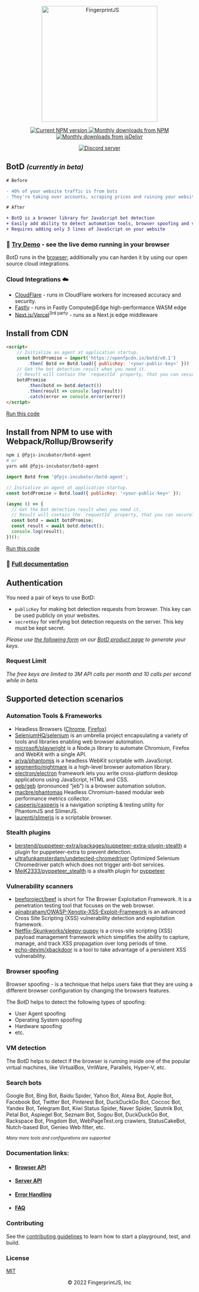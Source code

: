 <p align="center">
  <a href="https://fingerprintjs.com">
    <img src="https://raw.githubusercontent.com/fingerprintjs/botd/main/resources/logo.svg" alt="FingerprintJS" width="312px" />
  </a>
</p>
<p align="center">
  <a href="https://www.npmjs.com/package/@fpjs-incubator/botd-agent">
    <img src="https://img.shields.io/npm/v/@fpjs-incubator/botd-agent.svg" alt="Current NPM version">
  </a>
  <a href="https://www.npmjs.com/package/@fpjs-incubator/botd-agent">
    <img src="https://img.shields.io/npm/dm/@fpjs-incubator/botd-agent.svg" alt="Monthly downloads from NPM">
  </a>
  <a href="https://www.jsdelivr.com/package/npm/@fpjs-incubator/botd-agent">
    <img src="https://img.shields.io/jsdelivr/npm/hm/@fpjs-incubator/botd-agent.svg" alt="Monthly downloads from jsDelivr">
  </a>
</p>
<p align="center">
  <a href="https://discord.gg/P6Ya76HkbF">
    <img src="https://img.shields.io/discord/852099967190433792?style=for-the-badge&label=Discord&logo=Discord&logoColor=white" alt="Discord server">
  </a>
</p>

## BotD <small>_(currently in beta)_</small>

```diff
# Before

- 40% of your website traffic is from bots
- They're taking over accounts, scraping prices and ruining your website reputation

# After

+ BotD is a browser library for JavaScript bot detection
+ Easily add ability to detect automation tools, browser spoofing and virtual machines
+ Requires adding only 3 lines of JavaScript on your website
```

### 🔩 [Try Demo](https://fingerprintjs.com/products/bot-detection/) - see the live demo running in your browser

BotD runs in the [browser](#install-from-cdn); additionally you can harden it by using our open source cloud integrations.

### Cloud Integrations ☁️

* [CloudFlare](https://github.com/fingerprintjs/botd-integrations/tree/main/cloudflare) - runs in CloudFlare workers for increased accuracy and security.
* [Fastly](https://github.com/fingerprintjs/botd-integrations/tree/main/fastly/wasm) - runs in Fastly Compute@Edge high-performance WASM edge
* [Next.js/Vercel](https://github.com/vercel/examples/tree/main/edge-functions/bot-protection-botd)<sup>3rd party</sup> - runs as a Next.js edge middleware

## Install from CDN

```html
<script>
    // Initialize an agent at application startup.
    const botdPromise = import('https://openfpcdn.io/botd/v0.1')
        .then( Botd => Botd.load({ publicKey: '<your-public-key>' }))
    // Get the bot detection result when you need it.
    // Result will contain the `requestId` property, that you can securely verify on the server.
    botdPromise
        .then(botd => botd.detect())
        .then(result => console.log(result))
        .catch(error => console.error(error))
</script>
```
[Run this code](https://stackblitz.com/edit/botd-cdn?devtoolsheight=100&file=index.html)

## Install from NPM to use with Webpack/Rollup/Browserify

```bash
npm i @fpjs-incubator/botd-agent
# or
yarn add @fpjs-incubator/botd-agent
```

```js
import Botd from '@fpjs-incubator/botd-agent';

// Initialize an agent at application startup.
const botdPromise = Botd.load({ publicKey: '<your-public-key>' });

(async () => {
  // Get the bot detection result when you need it.
  // Result will contain the `requestId` property, that you can securely verify on the server.
  const botd = await botdPromise;
  const result = await botd.detect();
  console.log(result);
})();
```
[Run this code](https://stackblitz.com/edit/botd-npm?devtoolsheight=100&file=index.js)

### 📕 [Full documentation](docs/api.md)

## Authentication

You need a pair of keys to use BotD:
- `publicKey` for making bot detection requests from browser. This key can be used publicly on your websites.
- `secretKey` for verifying bot detection requests on the server. This key must be kept secret.

_Please use [the following form](https://fingerprintjs.com/botd#generateKeySection) on our [BotD product page](https://fingerprintjs.com/products/bot-detection/) to generate your keys._
<br/>

### **Request Limit**
_The free keys are limited to 3M API calls per month and 10 calls per second while in beta._

## Supported detection scenarios

### **Automation Tools & Frameworks**

- Headless Browsers ([Chrome](https://www.google.com/chrome/), [Firefox](https://www.mozilla.org/en-US/firefox/new/))
- [SeleniumHQ/selenium](https://github.com/SeleniumHQ/selenium) is an umbrella project encapsulating a variety of tools and libraries enabling web browser automation.
- [microsoft/playwright](https://github.com/microsoft/playwright) is a Node.js library to automate Chromium, Firefox and WebKit with a single API.
- [ariya/phantomjs](https://github.com/ariya/phantomjs)  is a headless WebKit scriptable with JavaScript.
- [segmentio/nightmare](https://github.com/segmentio/nightmare) is a high-level browser automation library.
- [electron/electron](https://github.com/electron/electron) framework lets you write cross-platform desktop applications using JavaScript, HTML and CSS.
- [geb/geb](https://github.com/geb/geb) (pronounced “jeb”) is a browser automation solution.
- [macbre/phantomas](https://github.com/macbre/phantomas) Headless Chromium-based modular web performance metrics collector.
- [casperjs/casperjs](https://github.com/casperjs/casperjs) is a navigation scripting & testing utility for PhantomJS and SlimerJS.
- [laurentj/slimerjs](https://github.com/laurentj/slimerjs) is a scriptable browser.

### **Stealth plugins**

- [berstend/puppeteer-extra/packages/puppeteer-extra-plugin-stealth](https://github.com/berstend/puppeteer-extra/tree/master/packages/puppeteer-extra-plugin-stealth) a plugin for puppeteer-extra to prevent detection.
- [ultrafunkamsterdam/undetected-chromedriver](https://github.com/ultrafunkamsterdam/undetected-chromedriver) Optimized Selenium Chromedriver patch which does not trigger anti-bot services.
- [MeiK2333/pyppeteer_stealth](https://github.com/MeiK2333/pyppeteer_stealth) is a stealth plugin for [pyppeteer](https://github.com/miyakogi/pyppeteer)

### **Vulnerability scanners**

- [beefproject/beef](https://github.com/beefproject/beef) is short for The Browser Exploitation Framework. It is a penetration testing tool that focuses on the web browser.
- [ajinabraham/OWASP-Xenotix-XSS-Exploit-Framework](https://github.com/ajinabraham/OWASP-Xenotix-XSS-Exploit-Framework) is an advanced Cross Site Scripting (XSS) vulnerability detection and exploitation framework.
- [Netflix-Skunkworks/sleepy-puppy](https://github.com/Netflix-Skunkworks/sleepy-puppy) is a cross-site scripting (XSS) payload management framework which simplifies the ability to capture, manage, and track XSS propagation over long periods of time.
- [echo-devim/xbackdoor](https://github.com/echo-devim/xbackdoor) is a tool to take advantage of a persistent XSS vulnerability.

### **Browser spoofing**

Browser spoofing - is a technique that helps users fake that they are using a different browser configuration by changing the browsers features.

The BotD helps to detect the following types of spoofing:
- User Agent spoofing
- Operating System spoofing
- Hardware spoofing
- etc.

### **VM detection**

The BotD helps to detect if the browser is running inside one of the popular virtual machines, like VirtualBox, VmWare, Parallels, Hyper-V, etc.

### **Search bots**
Google Bot, Bing Bot, Baidu Spider, Yahoo Bot, Alexa Bot, Apple Bot, Facebook Bot, Twitter Bot, Pinterest Bot,
DuckDuckGo Bot, Coccoc Bot, Yandex Bot, Telegram Bot, Kiwi Status Spider, Naver Spider, Sputnik Bot, Petal Bot,
Aspiegel Bot, Seznam Bot, Sogou Bot, DuckDuckGo Bot, Rackspace Bot, Pingdom Bot, WebPageTest.org crawlers,
StatusCakeBot, Nutch-based Bot, Genieo Web filter, etc.

<small><i>Many more tools and configurations are supported</i></small>

### Documentation links:
- #### [Browser API](docs/api.md)
- #### [Server API](docs/server_api.md)
- #### [Error Handling](docs/error.md)
- #### [FAQ](https://github.com/fingerprintjs/botd/wiki/FAQ)

### Contributing

See the [contributing guidelines](contributing.md) to learn how to start a playground, test, and build.

### License

[MIT](LICENSE)

<p align="center">
© 2022 FingerprintJS, Inc
</p>
